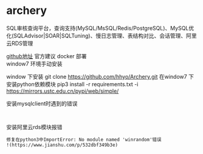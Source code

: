 # archery
SQL审核查询平台，查询支持(MySQL/MsSQL/Redis/PostgreSQL)、MySQL优化(SQLAdvisor|SOAR|SQLTuning)、慢日志管理、表结构对比、会话管理、阿里云RDS管理

[github地址](https://github.com/hhyo/Archery)
官方建议 docker 部署  
window7 环境手动安装  

window 下安装 
git clone https://github.com/hhyo/Archery.git
在window7 下安装python依赖模块
pip3 install -r requirements.txt -i https://mirrors.ustc.edu.cn/pypi/web/simple/

安装mysqlclient时遇到的错误 
```


```
安装阿里云rds模块报错

```
修复在python3中ImportError: No module named 'winrandom'错误
!(https://www.jianshu.com/p/532dbf349b3e)
```
